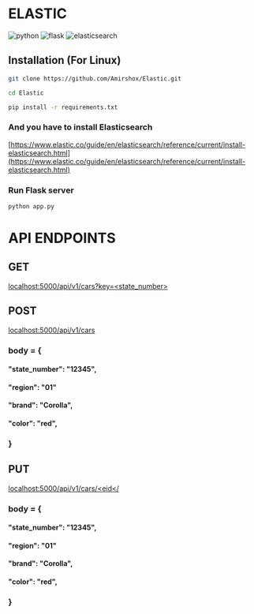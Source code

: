 # ELASTIC

![python](https://img.shields.io/badge/-python-grey?style=for-the-badge&logo=python&logoColor=white&labelColor=306998)
![flask](https://img.shields.io/badge/-flask-grey?style=for-the-badge&logo=flask&logoColor=white&labelColor=green)
![elasticsearch](https://img.shields.io/badge/-elasticsearch-grey?style=for-the-badge&logo=elasticsearch&logoColor=white&labelColor=red)

## <b>Installation</b> (For Linux)

```bash 
git clone https://github.com/Amirshox/Elastic.git
````

```bash 
cd Elastic
```

```bash
pip install -r requirements.txt
```

### And you have to install Elasticsearch

[https://www.elastic.co/guide/en/elasticsearch/reference/current/install-elasticsearch.html](https://www.elastic.co/guide/en/elasticsearch/reference/current/install-elasticsearch.html)

### Run Flask server

```bash
python app.py
```

# API ENDPOINTS

## GET

[localhost:5000/api/v1/cars?key=<state_number>](localhost:5000/api/v1/cars?key=<state_number>)

## POST

[localhost:5000/api/v1/cars](localhost:5000/api/v1/cars)

### body = {

#### "state_number": "12345",

#### "region": "01"

#### "brand": "Corolla",

#### "color": "red",

### }

## PUT

[localhost:5000/api/v1/cars/<eid</](localhost:5000/api/v1/cars/<id>)

### body = {

#### "state_number": "12345",

#### "region": "01"

#### "brand": "Corolla",

#### "color": "red",

### }